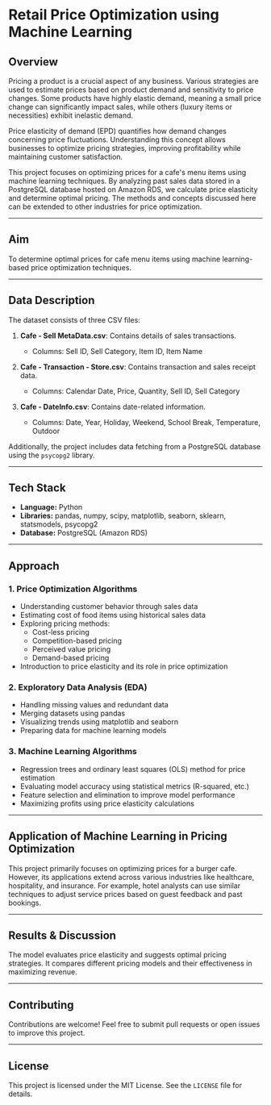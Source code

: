 # Retail Price Optimization using Machine Learning

## Overview
Pricing a product is a crucial aspect of any business. Various strategies are used to estimate prices based on product demand and sensitivity to price changes. Some products have highly elastic demand, meaning a small price change can significantly impact sales, while others (luxury items or necessities) exhibit inelastic demand.

Price elasticity of demand (EPD) quantifies how demand changes concerning price fluctuations. Understanding this concept allows businesses to optimize pricing strategies, improving profitability while maintaining customer satisfaction.

This project focuses on optimizing prices for a cafe's menu items using machine learning techniques. By analyzing past sales data stored in a PostgreSQL database hosted on Amazon RDS, we calculate price elasticity and determine optimal pricing. The methods and concepts discussed here can be extended to other industries for price optimization.

---

## Aim
To determine optimal prices for cafe menu items using machine learning-based price optimization techniques.

---

## Data Description
The dataset consists of three CSV files:

1. **Cafe - Sell MetaData.csv**: Contains details of sales transactions.
   - Columns: Sell ID, Sell Category, Item ID, Item Name

2. **Cafe - Transaction - Store.csv**: Contains transaction and sales receipt data.
   - Columns: Calendar Date, Price, Quantity, Sell ID, Sell Category

3. **Cafe - DateInfo.csv**: Contains date-related information.
   - Columns: Date, Year, Holiday, Weekend, School Break, Temperature, Outdoor

Additionally, the project includes data fetching from a PostgreSQL database using the `psycopg2` library.

---

## Tech Stack
- **Language:** Python
- **Libraries:** pandas, numpy, scipy, matplotlib, seaborn, sklearn, statsmodels, psycopg2
- **Database:** PostgreSQL (Amazon RDS)

---

## Approach
### 1. Price Optimization Algorithms
- Understanding customer behavior through sales data
- Estimating cost of food items using historical sales data
- Exploring pricing methods:
  - Cost-less pricing
  - Competition-based pricing
  - Perceived value pricing
  - Demand-based pricing
- Introduction to price elasticity and its role in price optimization

### 2. Exploratory Data Analysis (EDA)
- Handling missing values and redundant data
- Merging datasets using pandas
- Visualizing trends using matplotlib and seaborn
- Preparing data for machine learning models

### 3. Machine Learning Algorithms
- Regression trees and ordinary least squares (OLS) method for price estimation
- Evaluating model accuracy using statistical metrics (R-squared, etc.)
- Feature selection and elimination to improve model performance
- Maximizing profits using price elasticity calculations

---

## Application of Machine Learning in Pricing Optimization
This project primarily focuses on optimizing prices for a burger cafe. However, its applications extend across various industries like healthcare, hospitality, and insurance. For example, hotel analysts can use similar techniques to adjust service prices based on guest feedback and past bookings.

---

## Results & Discussion
The model evaluates price elasticity and suggests optimal pricing strategies. It compares different pricing models and their effectiveness in maximizing revenue.

---

## Contributing
Contributions are welcome! Feel free to submit pull requests or open issues to improve this project.

---

## License
This project is licensed under the MIT License. See the `LICENSE` file for details.
